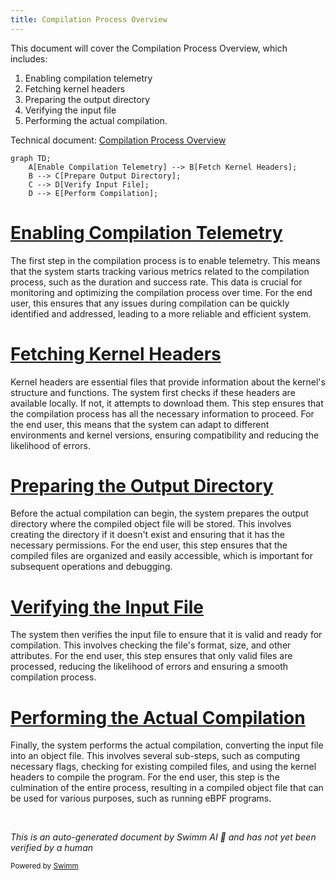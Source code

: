 ```yaml
---
title: Compilation Process Overview
---
```

This document will cover the Compilation Process Overview, which includes:

1. Enabling compilation telemetry
2. Fetching kernel headers
3. Preparing the output directory
4. Verifying the input file
5. Performing the actual compilation.

Technical document: <SwmLink doc-title="Compilation Process Overview">[Compilation Process Overview](/.swm/compilation-process-overview.glb9a5bh.sw.md)</SwmLink>

```mermaid
graph TD;
    A[Enable Compilation Telemetry] --> B[Fetch Kernel Headers];
    B --> C[Prepare Output Directory];
    C --> D[Verify Input File];
    D --> E[Perform Compilation];
```

# [Enabling Compilation Telemetry](https://app.swimm.io/repos/Z2l0aHViJTNBJTNBZGF0YWRvZy1hZ2VudCUzQSUzQVN3aW1tLURlbW8=/docs/glb9a5bh#compile)

The first step in the compilation process is to enable telemetry. This means that the system starts tracking various metrics related to the compilation process, such as the duration and success rate. This data is crucial for monitoring and optimizing the compilation process over time. For the end user, this ensures that any issues during compilation can be quickly identified and addressed, leading to a more reliable and efficient system.

# [Fetching Kernel Headers](https://app.swimm.io/repos/Z2l0aHViJTNBJTNBZGF0YWRvZy1hZ2VudCUzQSUzQVN3aW1tLURlbW8=/docs/glb9a5bh#getkernelheaders)

Kernel headers are essential files that provide information about the kernel's structure and functions. The system first checks if these headers are available locally. If not, it attempts to download them. This step ensures that the compilation process has all the necessary information to proceed. For the end user, this means that the system can adapt to different environments and kernel versions, ensuring compatibility and reducing the likelihood of errors.

# [Preparing the Output Directory](https://app.swimm.io/repos/Z2l0aHViJTNBJTNBZGF0YWRvZy1hZ2VudCUzQSUzQVN3aW1tLURlbW8=/docs/glb9a5bh#compile)

Before the actual compilation can begin, the system prepares the output directory where the compiled object file will be stored. This involves creating the directory if it doesn't exist and ensuring that it has the necessary permissions. For the end user, this step ensures that the compiled files are organized and easily accessible, which is important for subsequent operations and debugging.

# [Verifying the Input File](https://app.swimm.io/repos/Z2l0aHViJTNBJTNBZGF0YWRvZy1hZ2VudCUzQSUzQVN3aW1tLURlbW8=/docs/glb9a5bh#compile)

The system then verifies the input file to ensure that it is valid and ready for compilation. This involves checking the file's format, size, and other attributes. For the end user, this step ensures that only valid files are processed, reducing the likelihood of errors and ensuring a smooth compilation process.

# [Performing the Actual Compilation](https://app.swimm.io/repos/Z2l0aHViJTNBJTNBZGF0YWRvZy1hZ2VudCUzQSUzQVN3aW1tLURlbW8=/docs/glb9a5bh#compiletoobjectfile)

Finally, the system performs the actual compilation, converting the input file into an object file. This involves several sub-steps, such as computing necessary flags, checking for existing compiled files, and using the kernel headers to compile the program. For the end user, this step is the culmination of the entire process, resulting in a compiled object file that can be used for various purposes, such as running eBPF programs.

&nbsp;

*This is an auto-generated document by Swimm AI 🌊 and has not yet been verified by a human*

<SwmMeta version="3.0.0" repo-id="Z2l0aHViJTNBJTNBZGF0YWRvZy1hZ2VudCUzQSUzQVN3aW1tLURlbW8=" repo-name="datadog-agent"><sup>Powered by [Swimm](/)</sup></SwmMeta>
